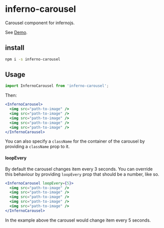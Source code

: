 <!-- @format -->

# inferno-carousel

Carousel component for infernojs.

See [Demo](https://aprilmintacpineda.github.io/inferno-carousel/).

## install

```sh
npm i -s inferno-carousel
```

## Usage

```jsx
import InfernoCarousel from 'inferno-carousel';
```

Then:

```jsx
<InfernoCarousel>
  <img src="path-to-image" />
  <img src="path-to-image" />
  <img src="path-to-image" />
  <img src="path-to-image" />
  <img src="path-to-image" />
</InfernoCarousel>
```

You can also specify a `className` for the container of the carousel by providing a `className` prop to it.

#### loopEvery

By default the carousel changes item every 3 seconds. You can override this behaviour by providing `loopEvery` prop that should be a number, like so.

```jsx
<InfernoCarousel loopEvery={5}>
  <img src="path-to-image" />
  <img src="path-to-image" />
  <img src="path-to-image" />
  <img src="path-to-image" />
  <img src="path-to-image" />
</InfernoCarousel>
```

In the example above the carousel would change item every 5 seconds.

